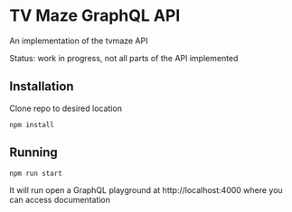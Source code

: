 # TV Maze GraphQL API

An implementation of the tvmaze API

Status: work in progress, not all parts of the API implemented

## Installation
Clone repo to desired location
```
npm install
```

## Running

```
npm run start
```

It will run open a GraphQL playground at http://localhost:4000
where you can access documentation